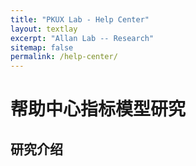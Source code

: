```yaml
---
title: "PKUX Lab - Help Center"
layout: textlay
excerpt: "Allan Lab -- Research"
sitemap: false
permalink: /help-center/
---
```


# 帮助中心指标模型研究

## 研究介绍